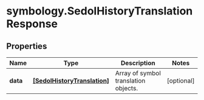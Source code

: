 # symbology.SedolHistoryTranslationResponse

## Properties

Name | Type | Description | Notes
------------ | ------------- | ------------- | -------------
**data** | [**[SedolHistoryTranslation]**](SedolHistoryTranslation.md) | Array of symbol translation objects. | [optional] 


